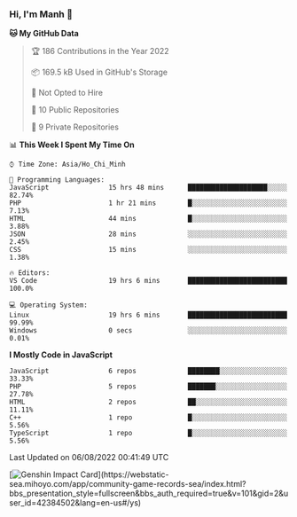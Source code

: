 ### Hi, I'm Manh 👋

<!--START_SECTION:waka-->
**🐱 My GitHub Data** 

> 🏆 186 Contributions in the Year 2022
 > 
> 📦 169.5 kB Used in GitHub's Storage 
 > 
> 🚫 Not Opted to Hire
 > 
> 📜 10 Public Repositories 
 > 
> 🔑 9 Private Repositories  
 > 
📊 **This Week I Spent My Time On** 

```text
⌚︎ Time Zone: Asia/Ho_Chi_Minh

💬 Programming Languages: 
JavaScript               15 hrs 48 mins      ████████████████████░░░░░   82.74% 
PHP                      1 hr 21 mins        █░░░░░░░░░░░░░░░░░░░░░░░░   7.13% 
HTML                     44 mins             █░░░░░░░░░░░░░░░░░░░░░░░░   3.88% 
JSON                     28 mins             ░░░░░░░░░░░░░░░░░░░░░░░░░   2.45% 
CSS                      15 mins             ░░░░░░░░░░░░░░░░░░░░░░░░░   1.38%

🔥 Editors: 
VS Code                  19 hrs 6 mins       █████████████████████████   100.0%

💻 Operating System: 
Linux                    19 hrs 6 mins       █████████████████████████   99.99% 
Windows                  0 secs              ░░░░░░░░░░░░░░░░░░░░░░░░░   0.01%

```

**I Mostly Code in JavaScript** 

```text
JavaScript               6 repos             ████████░░░░░░░░░░░░░░░░░   33.33% 
PHP                      5 repos             ███████░░░░░░░░░░░░░░░░░░   27.78% 
HTML                     2 repos             ██░░░░░░░░░░░░░░░░░░░░░░░   11.11% 
C++                      1 repo              █░░░░░░░░░░░░░░░░░░░░░░░░   5.56% 
TypeScript               1 repo              █░░░░░░░░░░░░░░░░░░░░░░░░   5.56%

```



 Last Updated on 06/08/2022 00:41:49 UTC
<!--END_SECTION:waka-->

[![Genshin Impact Card](https://api.mn07.xyz/genshin/card/42384502?)](https://webstatic-sea.mihoyo.com/app/community-game-records-sea/index.html?bbs_presentation_style=fullscreen&bbs_auth_required=true&v=101&gid=2&user_id=42384502&lang=en-us#/ys)
